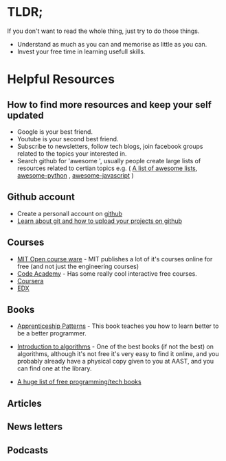 # TLDR;
If you don't want to read the whole thing, just try to do those things.

- Understand as much as you can and memorise as little as you can.
- Invest your free time in learning usefull skills.

# Helpful Resources

## How to find more resources and keep your self updated
- Google is your best friend.
- Youtube is your second best friend.
- Subscribe to newsletters, follow tech blogs, join facebook groups related to the topics your interested in.
- Search github for 'awesome <topic>', usually people create large lists of resources related to certian topics e.g. ( [A list of awesome lists](https://github.com/sindresorhus/awesome), [awesome-python](https://github.com/vinta/awesome-python#readme) , [awesome-javascript](https://github.com/sorrycc/awesome-javascript) )

## Github account
- Create a personall account on [github](https://github.com/)
- [Learn about git and how to upload your projects on github](https://www.codecademy.com/learn/learn-git)

## Courses
- [MIT Open course ware](https://ocw.mit.edu/index.htm) - MIT publishes a lot of it's courses online for free (and not just the engineering courses)
- [Code Academy](https://www.codecademy.com/) - Has some really cool interactive free courses.
- [Coursera](https://www.coursera.org/)
- [EDX](https://www.edx.org/)

## Books
- [Apprenticeship Patterns](https://www.oreilly.com/library/view/apprenticeship-patterns/9780596806842/) - This book teaches you how to learn better to be a better programmer.
- [Introduction to algorithms](https://mitpress.mit.edu/books/introduction-algorithms-third-edition) - One of the best books (if not the best) on algorithms, although it's not free it's very easy to find it online, and you probably already have a physical copy given to you at AAST, and you can find one at the library.

- [A huge list of free programming/tech books](https://github.com/EbookFoundation/free-programming-books/blob/master/free-programming-books.md)

## Articles
## News letters
## Podcasts

